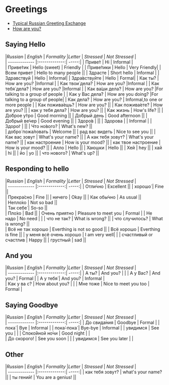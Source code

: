 # Greetings

* [Typical Russian Greeting Exchange](https://www.duolingo.com/comment/27520491)
* [How are you?](https://www.duolingo.com/comment/27664192)

## Saying Hello 

|*Russian* | *English* |  *Formality* 
|*Letter* | *Stressed* | *Not Stressed*   |    
| ------------- |:-------------:| -----:|
| Приве́т              | Hi                   | Informal       |  
| Приве́тик            | Hello (sweet)        | Friendly       |
| Приве́тики           | Hello                |   Very Friendly|
| Всем привет         | Hello to many people ||
| Здрасте             | Short hello          | Informal |
| Здравствуй          | Hello                | Informal|
| Здра́вствуйте        | Hello                | Formal|
| Как ты́?             | How are you?         |Informal  |
| Как твои́ дела́?      | How are you?         |Informal |
| Как тебя́ дела́?      | How are you?         |Informal |
| Как ва́ши дела́?      | How are you?         |For talking to a group of people | 
| Как у Вас дела́?     | How are you doing?   |For talking to a group of people|
| Как дела́?           | How are you?         | Informal,to one or more people |
| Как пожива́ешь?      | How are you?         ||
| Как пожива́ете?      | How are you?         ||
| как у тебя дела́?    | How are you?          ||
| Как жизнь           | How's life?          ||
| До́брое у́тро         | Good morning         ||
| До́брый день         | Good afternoon       ||
| До́брый ве́чер        | Good evening         ||
| Здоро́в              |                      ||
| Здорова             |                      | Informal |
| Здоро́г              |                      ||
| Что но́вого?	       | What's new?          ||	
| добро́ пожа́ловать    | Welcome              ||
| рад вас видеть      | Nice to see you      ||
| Как вас зовут       | What's your name?    ||
| А как тебя зовут?   | What's your name?    ||
| как настроение      | How is your mood?    ||
| как твое настроение | How is your mood?    ||
| Алло                | Hello                ||
| Хаюшки              | Hello                ||
| Хей                 | hey                  || 
| хай                 | hi                   ||
| йо                  | yo                   ||
| что нового?         | What's up?           ||

## Responding to hello

|*Russian* | *English* |  *Formality* 
|*Letter* | *Stressed* | *Not Stressed*   |    
| ------------- |:-------------:| -----:|
| Отли́чно                 | Excellent     ||
| хорошо́                  | Fine          ||	
| Прекра́сно  	           | Fine          ||
| ничего                  | Okay          ||
| Как обы́чно              |  	As usual   ||	
| Непло́хо                  | Not so bad    ||	
| Так себе́                |	So-so      ||	
| Пло́хо	               | Bad           ||
| Очень приятно           | Pleasure to meet you | Formal |
| Не надо                 | No need                  |          |
| что не так?             | What is wrong?           ||
| что случилось?          | What is wrong? ||         
| Всё не так хорошо       | Everthing is not so good ||
| Всё хорошо              | Everthing is fine       ||
| у меня всё очень хорошо | I am very  well| |
| счастливый or счастлив  | Happy           ||
| грустный                | sad ||

## And you
|*Russian* | *English* |  *Formality* 
|*Letter* | *Stressed* | *Not Stressed*   |    
| ------------- |:-------------:| -----:|
| А ты?	          | And you?	   |          |
| А у Вас?	      | And you?       | Formal   |	
| А у тебя́	       | And you?       | Informal | 	
| Как у ва с?     | How about you? |          |
| Мне тоже        | Nice to meet you too | Formal |

## Saying Goodbye

|*Russian* | *English* |  *Formality* 
|*Letter* | *Stressed* | *Not Stressed*   |    
| ------------- |:-------------:| -----:|
| До свида́ния      | Goodbye            | Formal   | 
| пока́             | Bye                | Informal |
| пока́-пока́        | Bye-bye            | Informal |
| увидимся         | See you            |          | 
| Споко́йной но́чи   | Good night         |          |  
| До скорого!      | See you soon       |          |
| увидимся         | See you later      |          |

## Other

|*Russian* | *English* |  *Formality* 
|*Letter* | *Stressed* | *Not Stressed*   |    
| ------------- |:-------------:| -----:|
| как тебя зовут? | what's your name? || 
| ты гений!       | You are a genius! ||

